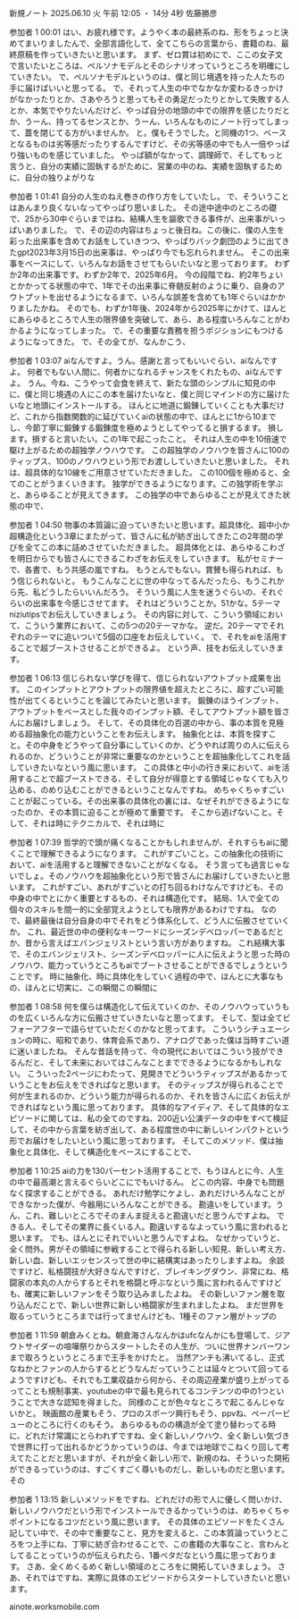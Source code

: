 新規ノート
2025.06.10 火 午前 12:05 ・ 14分 4秒
佐藤勝彦


参加者 1 00:01
はい、お疲れ様です。ようやく本の最終系のね、形をちょっと決めてまいりましたんで、全部言語化して、全てこちらの言葉から、書籍のね、最終原稿を作っていきたいと思います。
まず、ゼロ賞は初めにで、ここの女子文で言いたいところは、ペルソナモデルとそのシナリオっていうところを明確にしていきたい。
で、ペルソナモデルというのは、僕と同じ境遇を持った人たちの手に届けばいいと思ってる。
で、それって人生の中でなかなか変わるきっかけがなかったりとか、さあやろうと思ってもその勇足だったりとかして失敗する人とか、本気でやりたいんだけど、やっぱ自分の地頭の中での限界を感じたりだとか、うーん、持ってるセンスとか、うーん、いろんなものにノート行ってしまって、蓋を閉じてる方がいませんか。
と。僕もそうでした。と同機の1つ、ベースとなるものは劣等感だったりするんですけど、その劣等感の中でも人一倍やっぱり強いものを感じていました。
やっぱ額がなかって、調理師で、そしてもっと言うと、自分の実績に固執するがために、営業の中のね、実績を固執するために、自分の独りよがりな

参加者 1 01:41
自分の人生のねえ巻きの作り方をしていたし。
で、そういうことはあんまり良くないなってやっぱり思いました。
その途中途中のところの礎で、25から30中ぐらいまではね、結構人生を謳歌できる事件が、出来事がいっぱいありました。
で、その辺の内容はちょっと後日ね。この後に、僕の人生を彩った出来事を含めてお話をしていきつつ、やっぱりバック劇団のように出てきたgpt2023年3月15日の出来事は、やっぱり今でも忘れられません。
そこの出来事をベースにして、いろんなお話をさせてもらいたいなと思っております。
わずか2年の出来事です。わずか2年で、2025年6月。
今の段階でね、約2年ちょいとかかってる状態の中で、1年でその出来事に脊髄反射のように乗り、自身のアウトプットを出せるようになるまで、いろんな誤差を含めても1年ぐらいはかかりましたかね。
そのでも、わずか1年後、2024年から2025年にかけて、ほんとにあらゆるところで人生の限界値を突破して、あら、ある程度いろんなことがわかるようになってしまった。
で、その重要な責務を担うポジションにもつけるようになってきた。
で、その全てが、なんかこう、

参加者 1 03:07
aiなんですよ。うん。感謝と言ってもいいぐらい、aiなんですよ。
何者でもない人間に、何者かになれるチャンスをくれたもの、aiなんですよ。
うん。今ね、こうやって会食を終えて、新たな頭のシンプルに知見の中に、僕と同じ境遇の人にこの本を届けたいなと、僕と同じマインドの方に届けたいなと地頭にインストールする。
ほんとに地道に鍛錬していくことも大事だけど、これから指数関数的に延びていくaiの状態の中で、ほんとに1から10までし、今節丁寧に鍛錬する鍛錬度を極めようとしてやってると損するます。
損します。損すると言いたい。この1年で起こったこと。
それは人生の中を10倍速で駆け上がるための超独学ノウハウです。
この超独学のノウハウを皆さんに100のティップス、100のノウハウという形でお渡ししていきたいと思いました。
それは、超具体的な10線をご用意させていただきました。
この100個を極めると、全てのことがうまくいきます。
独学ができるようになります。この独学術を学ぶと、あらゆることが見えてきます。
この独学の中であらゆることが見えてきた状態の中で、

参加者 1 04:50
物事の本質論に迫っていきたいと思います。超具体化、超中小か超構造化という3章にまたがって、皆さんに私が紡ぎ出してきたこの2年間の学びを全てこの本に詰めさせていただきました。
超具体化とは、あらゆるこわざを明日からでも皆さんにできるこわざをお伝えをしていきます。
私がセミナーで、各書で、もう共感の嵐ですね。
もうとんでもない。賞賛も得られれば、もう信じられないと。
もうこんなことに世の中なってるんだったら、もうこれから先、私どうしたらいいんだろう。
そういう風に人生を迷うぐらいの、それぐらいの出来事を今感じさせてます。
それはどういうことか。51かな。5テーマniziutipsでお伝えしていきましょう。
その内容に対して、こういう領域において、こういう業界において、この5つの20テーマかな。
逆だ。20テーマでそれぞれのテーマに追いついて5個の口座をお伝えしていく。
で、それをaiを活用することで超ブーストさせることができるよ。
という声、技をお伝えしていきます。

参加者 1 06:13
信じられない学びを得て、信じられないアウトプット成果を出す。
このインプットとアウトプットの限界値を超えたところに、超すごい可能性が出てくるということを論じてみたいと思います。
鍛錬のほうインプット、アウトプットをベースとした我々のインプット額、そしてアウトプット額を皆さんにお届けしましょう。
そして、その具体化の百選の中から、事の本質を見極める超抽象化の能力ということをお伝えします。
抽象化とは、本質を探すこと。その中身をどうやって自分事にしていくのか、どうやれば周りの人に伝えられるのか、どういうことが非常に重要なのかということを超抽象化してこれを話していきたいなという風に思います。
この具体と中小の行き来において、aiを活用することで超ブーストできる、そして自分が得意とする領域じゃなくても入り込める、のめり込むことができるということなんですね。
めちゃくちゃすごいことが起こっている。その出来事の具体化の裏には、なぜそれができるようになったのか、その本質に迫ることが極めて重要です。
そこから逃げないこと。そして、それは時にテクニカルで、それは時に

参加者 1 07:39
哲学的で頭が痛くなることかもしれませんが、それすらもaiに聞くことで理解できるようになります。
これがすごいこと。この抽象化の技術において、aiを活用すると理解できないことがなくなる。
そう言っても過言じゃないでしょ。そのノウハウを超抽象化という形で皆さんにお届けしていきたいと思います。
これがすごい、あれがすごいとの打ち回るわけなんですけども、その中身の中でとにかく重要とするもの、それは構造化です。
結局、1人で全ての個々のスキルを間一的に全部覚えようとしても限界があるわけですね。
なので、最終最後は自分自身の中でそれをどう体系化して、どう人に伝搬させていくか。
これ、最近世の中の便利なキーワードにシーズンデベロッパーであるだとか、昔から言えばエバンジェリストという言い方がありますね。
これ結構大事で、そのエバンジェリスト、シーズンデベロッパーに人に伝えようと思った時のノウハウ、能力っていうところもaiでブートさせることができるでしょうということです。
時に抽象化、時に具体化をしていく過程の中で、ほんとに大事なもの、ほんとに切実に、この瞬間この瞬間に

参加者 1 08:58
何を僕らは構造化して伝えていくのか、そのノウハウっていうものを広くいろんな方に伝搬させていきたいなと思ってます。
そして、型は全てビフォーアフターで語らせていただくのかなと思ってます。
こういうシチュエーションの時に、昭和であり、体育会系であり、アナログであった僕は当時すごい道に迷いましたね。
そんな昔話を持って、今の現代においてはこういう技ができるんだと、そして未来においてはこんなことまでできるようになるかもしれない。
こういった2ページにわたって、見開きでどういうティップスがあるかっていうことをお伝えをできればなと思います。
そのティップスが得られることで何が生まれるのか、どういう能力が得られるのか、それを皆さんに広くお伝えができればなという風に思っております。
具体的なアイディア、そして具体的なエピソードに関しては、私の全てのですね、200近い公演データの中をすべて検証して、その中から言葉を紡ぎ出して、ある程度世の中に新しいインパクトという形でお届けをしたいという風に思っております。
そしてこのメソッド、僕は抽象化と具体化、そして構造化をベースにすることで、

参加者 1 10:25
aiの力を130パーセント活用することで、もうほんとに今、人生の中で最高潮と言えるぐらいどこにでもいけるん。
どこの内容、中身でも問題なく探求することができる。
あれだけ勉学にケよし、あれだけいろんなことができなかった僕が、今器用にいろんなことができる。
勘違いをしています。うん、これ、難しいところでそのまんま捉えると勘違いだと思うんですよね。
できる人、そしてその業界に長くいる人。勘違いするなよっていう風に言われると思います。
でも、ほんとにそれでいいと思うんですよね。
なぜかっていうと、全く問外。男がその領域に参戦することで得られる新しい知見、新しい考え方、新しい血、新しいエッセンスって世の中に結構実はあったりしますよね。
余談ですけど、私格闘技が大好きなんですけど、ブレイキングダウン、非常にね、格闘家の本丸の人からするとそれを格闘と呼ぶなという風に言われるんですけども、確実に新しいファンをそう取り込みましたよね。
その新しいファン層を取り込んだことで、新しい世界に新しい格闘家が生まれましたよね。
まだ世界を取るっていうところまでは行ってませんけども、1種そのファン層がトップの

参加者 1 11:59
朝倉みくとね。朝倉海さんなんかはufcなんかにも登場して、ジアウトサイダーの喧嘩祭りからスタートしたその人生が、ついに世界ナンバーワンまで取ろうというところまで王手をかけたと。
当然アンチも沸いてるし、正式なねかとファンの人からするとどうなんだっていうことは延々とついて回ってるようですけども、それでも工業収益から何から、その周辺産業が盛り上がってるってことも規制事実、youtubeの中で最も見られてるコンテンツの中の1つということで大きな認知を得ました。
同様のことが色々なところで起こるんじゃないかと。
映画館の産業もそう、プロのスポーツ興行もそう、ppvね、ペーパービューのところに行くのもそう。
あらゆるものの構造が全て塗り替わってる時に、どれだけ常識にとらわれずですね、全く新しいノウハウ、全く新しい気づきで世界に打って出れるかどうかっていうのは、今までは地球でこねくり回して考えてたことだと思いますが、それが全く新しい形で、新規のね、そういった開拓ができるっていうのは、すごくすごく尊いものだし、新しいものだと思います。
その

参加者 1 13:15
新しいメソッドをですね、どれだけの形で人に優しく問いかけ、新しいノウハウだという形でインストールできるかっていうのは、めちゃくちゃポイントになるコツだという風に思います。
その具体のエピソードをたくさん記してい中で、その中で重要なこと、見方を変えると、この本質論っていうところをつ上手にね、丁寧に紡ぎ合わせることで、この書籍の大事なこと、言わんとしてることっていうのが伝えられたら、1番ベタだなという風に思っております。
さあ、全くめくるめく新しい領域のところをに開拓していきましょう。
さあ、それではですね、実際に具体のエピソードからスタートしていきたいと思います。


ainote.worksmobile.com
